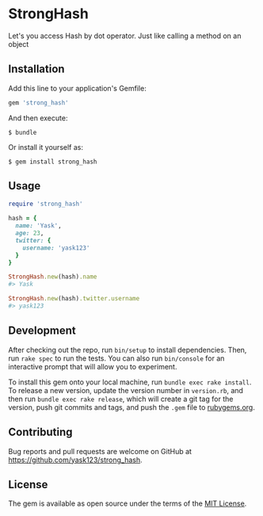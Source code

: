 # StrongHash
Let's you access Hash by dot operator. Just like calling a method on an object
## Installation

Add this line to your application's Gemfile:

```ruby
gem 'strong_hash'
```

And then execute:

    $ bundle

Or install it yourself as:

    $ gem install strong_hash

## Usage
```ruby
require 'strong_hash'

hash = {
  name: 'Yask',
  age: 23,
  twitter: {
    username: 'yask123'
  }
}

StrongHash.new(hash).name
#> Yask

StrongHash.new(hash).twitter.username
#> yask123
```

## Development

After checking out the repo, run `bin/setup` to install dependencies. Then, run `rake spec` to run the tests. You can also run `bin/console` for an interactive prompt that will allow you to experiment.

To install this gem onto your local machine, run `bundle exec rake install`. To release a new version, update the version number in `version.rb`, and then run `bundle exec rake release`, which will create a git tag for the version, push git commits and tags, and push the `.gem` file to [rubygems.org](https://rubygems.org).

## Contributing

Bug reports and pull requests are welcome on GitHub at https://github.com/yask123/strong_hash.

## License

The gem is available as open source under the terms of the [MIT License](https://opensource.org/licenses/MIT).
